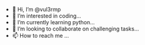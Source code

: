- 👋 Hi, I’m @vul3rmp
- 👀 I’m interested in coding...
- 🌱 I’m currently learning python...
- 💞️ I’m looking to collaborate on challenging tasks...
- 📫 How to reach me ...

<!---
vul3rmp/vul3rmp is a ✨ special ✨ repository because its `README.md` (this file) appears on your GitHub profile.
You can click the Preview link to take a look at your changes.
--->
